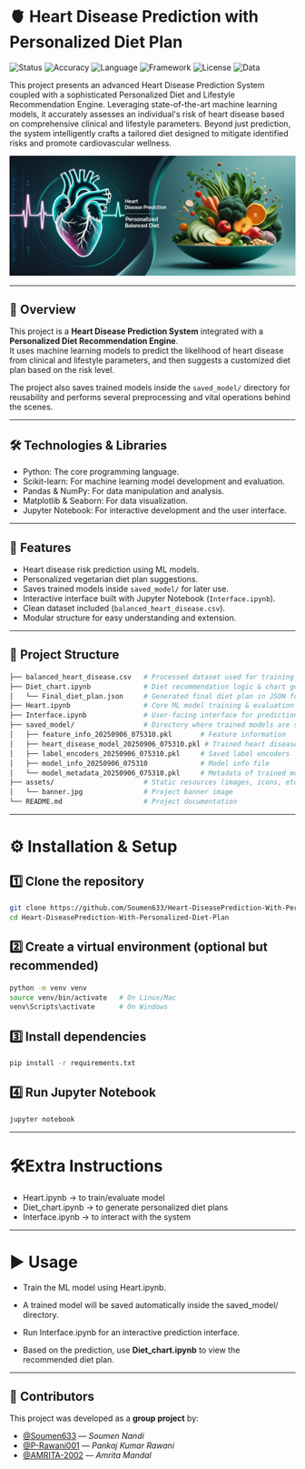 # 🫀 Heart Disease Prediction with Personalized Diet Plan
![Status](https://img.shields.io/badge/Status-Active-yellow)
![Accuracy](https://img.shields.io/badge/Accuracy-94%25-blue)
![Language](https://img.shields.io/badge/Language-Python-blue)
![Framework](https://img.shields.io/badge/Framework-sklearn-yellow)
![License](https://img.shields.io/badge/License-MIT-blue)
![Data](https://img.shields.io/badge/Data-Clinical-yellow)

This project presents an advanced Heart Disease Prediction System coupled with a sophisticated Personalized Diet and Lifestyle Recommendation Engine. Leveraging state-of-the-art machine learning models, it accurately assesses an individual's risk of heart disease based on comprehensive clinical and lifestyle parameters. Beyond just prediction, the system intelligently crafts a tailored diet designed to mitigate identified risks and promote cardiovascular wellness.

![Project Banner](/assets/banner.jpg) <!-- Replace with your actual banner path -->

---

## 📌 Overview
This project is a **Heart Disease Prediction System** integrated with a **Personalized Diet Recommendation Engine**.  
It uses machine learning models to predict the likelihood of heart disease from clinical and lifestyle parameters, and then suggests a customized diet plan based on the risk level.

The project also saves trained models inside the `saved_model/` directory for reusability and performs several preprocessing and vital operations behind the scenes.

---

## 🛠️ Technologies & Libraries
- Python: The core programming language.
- Scikit-learn: For machine learning model development and evaluation.
- Pandas & NumPy: For data manipulation and analysis.
- Matplotlib & Seaborn: For data visualization.
- Jupyter Notebook: For interactive development and the user interface.

---

## 🚀 Features
- Heart disease risk prediction using ML models.
- Personalized vegetarian diet plan suggestions.
- Saves trained models inside `saved_model/` for later use.
- Interactive interface built with Jupyter Notebook (`Interface.ipynb`).
- Clean dataset included (`balanced_heart_disease.csv`).
- Modular structure for easy understanding and extension.

---

## 📂 Project Structure
```bash
├── balanced_heart_disease.csv   # Processed dataset used for training & testing
├── Diet_chart.ipynb             # Diet recommendation logic & chart generation
│   └── Final_diet_plan.json     # Generated final diet plan in JSON format
├── Heart.ipynb                  # Core ML model training & evaluation
├── Interface.ipynb              # User-facing interface for predictions
├── saved_model/                 # Directory where trained models are stored
│   ├── feature_info_20250906_075310.pkl       # Feature information
│   ├── heart_disease_model_20250906_075310.pkl # Trained heart disease model
│   ├── label_encoders_20250906_075310.pkl     # Saved label encoders
│   ├── model_info_20250906_075310             # Model info file
│   └── model_metadata_20250906_075310.pkl     # Metadata of trained model
├── assets/                      # Static resources (images, icons, etc.)
│   └── banner.jpg               # Project banner image
└── README.md                    # Project documentation
```
---

# ⚙️ Installation & Setup
 ##   1️⃣ Clone the repository
   ```bash
   git clone https://github.com/Soumen633/Heart-DiseasePrediction-With-Personalized-Diet-Plan
   cd Heart-DiseasePrediction-With-Personalized-Diet-Plan
   ```
 ## 2️⃣ Create a virtual environment (optional but recommended)
 ```bash
 python -m venv venv
source venv/bin/activate   # On Linux/Mac
venv\Scripts\activate      # On Windows
```

## 3️⃣ Install dependencies
```bash
pip install -r requirements.txt
```
## 4️⃣ Run Jupyter Notebook
```bash
jupyter notebook
```
---
# 🛠️Extra Instructions

- Heart.ipynb → to train/evaluate model
- Diet_chart.ipynb → to generate personalized diet plans
- Interface.ipynb → to interact with the system
---
# ▶️ Usage
- Train the ML model using Heart.ipynb.

- A trained model will be saved automatically inside the saved_model/ directory.

- Run Interface.ipynb for an interactive prediction interface.

- Based on the prediction, use **Diet_chart.ipynb** to view the recommended diet plan.

---
## 👥 Contributors

This project was developed as a **group project** by:

- [@Soumen633](https://github.com/Soumen633) — *Soumen Nandi*  
- [@P-Rawani001](https://github.com/P-Rawani001) — *Pankaj Kumar Rawani*  
- [@AMRITA-2002](https://github.com/AMRITA-2002) — *Amrita Mandal*  



